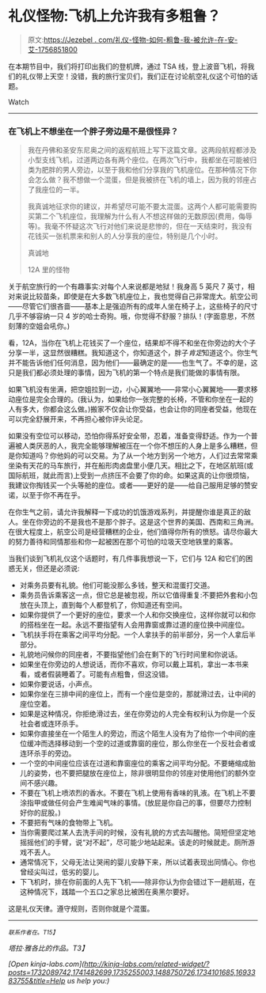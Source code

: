 # 礼仪怪物:飞机上允许我有多粗鲁？

> 原文:[https://Jezebel . com/礼仪-怪物-如何-粗鲁-我-被允许-在-安-艾-1756851800](https://jezebel.com/etiquette-monster-how-rude-am-i-allowed-to-be-on-an-ai-1756851800)

在本期节目中，我们将打印出我们的登机牌，通过 TSA 线，登上波音飞机，将我们的礼仪带上天空！没错，我的旅行宝贝们，我们正在讨论航空礼仪这个可怕的话题。

Watch

* * *

### 在飞机上不想坐在一个胖子旁边是不是很怪异？

> 我在丹佛和圣安东尼奥之间的返程航班上写下这篇文章。这两段航程都涉及小型支线飞机，过道两边各有两个座位。在两次飞行中，我都坐在可能被归类为肥胖的男人旁边，以至于我和他们分享我的飞机座位。在那种情况下你会怎么做？我不想做一个混蛋，但是我被挤在飞机的墙上，因为我的邻座占了我座位的一半。
> 
> 我真诚地征求你的建议，并希望尽可能不要太混蛋。这两个人都可能需要购买第二个飞机座位，我理解为什么有人不想这样做的无数原因(费用，侮辱等)。我毫不怀疑这次飞行对他们来说是悲惨的，但在一天结束时，我没有花钱买一张机票来和别人的人分享我的座位，特别是几个小时。
> 
> 真诚地
> 
> 12A 里的怪物

关于航空旅行的一个有趣事实:对每个人来说都是地狱！我身高 5 英尺 7 英寸，相对来说比较苗条，即使是在大多数飞机座位上，我也觉得自己非常庞大。航空公司——尽管它们很吝啬——基本上是强迫所有的成年人坐在椅子上，这些椅子的尺寸几乎不够容纳一只 4 岁的哈士奇狗。哦，你觉得不舒服？排队！(字面意思，不然刻薄的空姐会吼你。)

看，12A，当你在飞机上花钱买了一个座位，结果却不得不和坐在你旁边的大个子分享一半，这显然很糟糕。我知道这个，你知道这个，胖子*肯定*知道这个。你生气并不能告诉他们任何消息，因为他们——最确定的是——也生气了。不幸的是，这只是我们都必须处理的事情，因为飞机的第一个特点是我们能做的事情有限。

如果飞机没有坐满，把空姐拉到一边，小心翼翼地——非常小心翼翼地——要求移动座位是完全合理的。(我认为，如果给你一张完整的长椅，不管和你坐在一起的人有多大，你都会这么做。)搬家不仅会让你受益，也会让你的同座者受益，他现在可以完全舒展开来，不再担心被你评头论足。

如果没有空位可以移动，恐怕你得系好安全带，忍着，准备变得舒适。作为一个普遍被人类厌恶的人，我完全能够理解被压在一个你不想压的人身上是多么糟糕，但是你知道吗？你他妈的可以交易。为了从一个地方到另一个地方，人们过去常常乘坐染有天花的马车旅行，并在船形肉卤盘里小便几天。相比之下，在地区航班(或国际航班，就此而言)上受到一点挤压不会要了你的命。如果这真的让你很烦恼，我建议你掏钱买一个头等舱的座位。或者——更好的是——给自己服用足够的赞安诺，以至于你不再在乎。

在你生气之前，请允许我解释一下成功的饥饿游戏系列，并提醒你谁是真正的敌人。坐在你旁边的不是我也不是那个胖子。这是这个世界的美国、西南和三角洲。在很大程度上，航空公司是经营糟糕的企业，他们值得你所有的愤怒。请尽你最大的努力善待和同情那些和你一起被困在那个可怕的垃圾天空地铁里的乘客。

当我们谈到飞机礼仪这个话题时，有几件事我想说一下，它们与 12A 和它们的困惑无关，但还是必须说:

*   对乘务员要有礼貌。他们可能没那么多钱，整天和混蛋打交道。
*   乘务员告诉乘客这一点，但它总是被忽视，所以它值得重复:不要把外套和小包放在头顶上，直到每个人都登机了，你知道还有空间。
*   如果你提供了一个更好的座位，要求一个人和你交换座位，这样你就可以和你的搭档坐在一起。永远不要指望有人会用靠窗或靠过道的座位换中间座位。
*   飞机扶手将在乘客之间平均分配。一个人拿扶手的前半部分，另一个人拿后半部分。
*   礼貌地问候你的同座者，不要指望他们会在剩下的飞行时间里和你说话。
*   如果坐在你旁边的人想说话，而你不喜欢，你可以戴上耳机，拿出一本书来看，或者假装睡着了。可能有点粗鲁，但这没错。
*   如果你要说话，小声点。
*   如果你坐在三排中间的座位上，而有一个座位是空的，那就滑过去，让中间的座位空着。
*   如果是这种情况，你拒绝滑过去，坐在你旁边的人完全有权利认为你是一个反社会者或连环杀手。
*   如果你直接坐在一个陌生人的旁边，而这个陌生人没有为了给你一个中间的座位缓冲而选择移动到一个空的过道或靠窗的座位，那么你坐在一个反社会者或连环杀手的旁边。
*   一个空的中间座位应该在过道和靠窗座位的乘客之间平均分配。不要蜷缩成胎儿的姿势，也不要把腿放在座位上，除非很明显你的邻座对使用他们的额外空间不感兴趣。
*   不要在飞机上喷浓烈的香水。不要在飞机上使用有香味的乳液。在飞机上不要涂指甲或做任何会产生难闻气味的事情。(放屁是你自己的事，但要尽力控制好你的屁股。)
*   不要把有气味的食物带上飞机。
*   当你需要爬过某人去洗手间的时候，没有礼貌的方式去叫醒他。简短但坚定地摇摇他们的手臂，说“对不起”，尽可能少地站起来。该走的时候就走。厕所游戏不丢人。
*   通常情况下，父母无法让哭闹的婴儿安静下来，所以试着表现出同情心。你也曾经尖叫过，低劣的婴儿。
*   下飞机时，排在你前面的人先下飞机——除非你认为你会错过下一趟航班，在这种情况下，践踏一个五口之家总比被困在奥黑尔要好。

这是礼仪天律。遵守规则，否则你就是个混蛋。

* * *

<small>*联系作者在*</small>[<small></small>](mailto:madeleine@jezebel.com)*<small>*。*T15】</small>*

*塔拉·雅各比的作品。T3】*

*[Open *kinja-labs.com*](http://kinja-labs.com/related-widget/?posts=1732089742,1741482699,1735255003,1488750726,1734101685,1693383755&title=Help us help you:)*